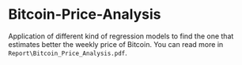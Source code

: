 # Bitcoin-Price-Analysis
Application of different kind of regression models to find the one that estimates better the weekly price of Bitcoin. You can read more in `Report\Bitcoin_Price_Analysis.pdf`.
